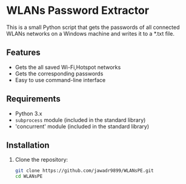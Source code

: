 # WLANs Password Extractor

This is a small Python script that gets the passwords of all connected WLANs networks on a Windows machine 
and writes it to a *.txt file.

## Features

- Gets the all saved Wi-Fi,Hotspot networks
- Gets the corresponding passwords
- Easy to use command-line interface

## Requirements

- Python 3.x
- `subprocess` module (included in the standard library)
- 'concurrent' module (included in the standard library)

## Installation

1. Clone the repository:
   ```bash
   git clone https://github.com/jawadr9899/WLANsPE.git
   cd WLANsPE
   ```
